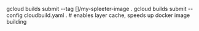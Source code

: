 gcloud builds submit --tag []/my-spleeter-image . 
gcloud builds submit --config cloudbuild.yaml . # enables layer cache, speeds up docker image building

